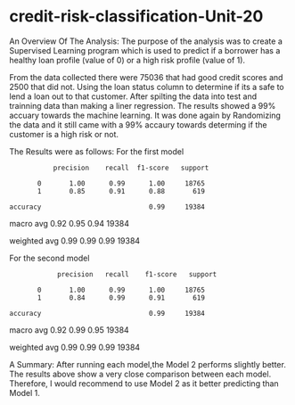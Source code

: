 # credit-risk-classification-Unit-20

An Overview Of The Analysis: The purpose of the analysis was to create a Supervised Learning program which is used to predict if a borrower has a healthy loan profile (value of 0) or a high risk profile (value of 1).

From the data collected there were 75036 that had good credit scores and 2500 that did not. Using the loan status column to determine if its a safe to lend a loan out to that customer.
After spilting the data into test and trainning data than making a liner regression. The results showed a 99% accuary towards the machine learning.
It was done again by Randomizing the data and it still came with a 99% accaury towards determing if the customer is a high risk or not.

The Results were as follows:
For the first model
              
               precision    recall  f1-score   support

           0       1.00      0.99      1.00     18765
           1       0.85      0.91      0.88       619

    accuracy                           0.99     19384
   
   macro avg       0.92      0.95      0.94     19384

weighted avg       0.99      0.99      0.99     19384

For the second model
 
                precision   recall    f1-score   support

           0       1.00      0.99      1.00     18765
           1       0.84      0.99      0.91       619

    accuracy                           0.99     19384
  
   macro avg       0.92      0.99      0.95     19384

weighted avg       0.99      0.99      0.99     19384


A Summary: After running each model,the Model 2 performs slightly better. The results above show a very close comparison between each model.  Therefore, I would recommend to use Model 2 as it better predicting than Model 1.

